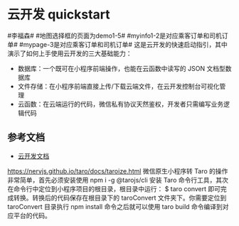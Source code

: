 # 云开发 quickstart
#李福森#
#地图选择框的页面为demo1-5#
#myinfo1-2是对应乘客订单和司机订单#
#mypage-3是对应乘客订单和司机订单#
这是云开发的快速启动指引，其中演示了如何上手使用云开发的三大基础能力：

- 数据库：一个既可在小程序前端操作，也能在云函数中读写的 JSON 文档型数据库
- 文件存储：在小程序前端直接上传/下载云端文件，在云开发控制台可视化管理
- 云函数：在云端运行的代码，微信私有协议天然鉴权，开发者只需编写业务逻辑代码

## 参考文档

- [云开发文档](https://developers.weixin.qq.com/miniprogram/dev/wxcloud/basis/getting-started.html)



https://nervjs.github.io/taro/docs/taroize.html
微信原生小程序转 Taro 的操作非常简单，首先必须安装使用 npm i -g @tarojs/cli 安装 Taro 命令行工具，其次在命令行中定位到小程序项目的根目录，根目录中运行：
$ taro convert
即可完成转换。转换后的代码保存在根目录下的 taroConvert 文件夹下。你需要定位到 taroConvert 目录执行 npm install 命令之后就可以使用 taro build 命令编译到对应平台的代码。
